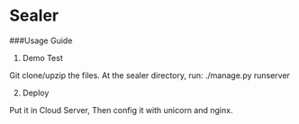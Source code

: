 Sealer
======

###Usage Guide

1. Demo Test

Git clone/upzip the files. At the sealer directory, run: ./manage.py runserver

2. Deploy

Put it in Cloud Server, Then config it with unicorn and nginx.
